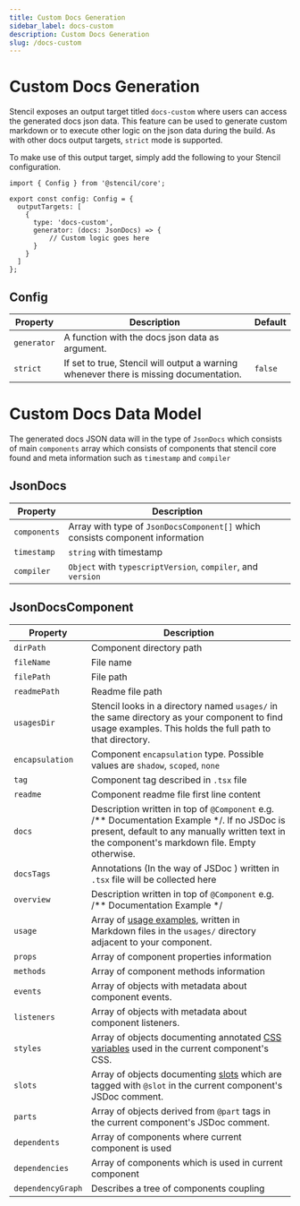 ```yaml
---
title: Custom Docs Generation
sidebar_label: docs-custom
description: Custom Docs Generation
slug: /docs-custom
---
```


# Custom Docs Generation

Stencil exposes an output target titled `docs-custom` where users can access the generated docs json data. This feature can be used to generate custom markdown or to execute other logic on the json data during the build. As with other docs output targets, `strict` mode is supported.

To make use of this output target, simply add the following to your Stencil configuration.

```tsx
import { Config } from '@stencil/core';

export const config: Config = {
  outputTargets: [
    {
      type: 'docs-custom',
      generator: (docs: JsonDocs) => {
          // Custom logic goes here
      }
    }
  ]
};
```

## Config

| Property    | Description                                                                              | Default |
|-------------|------------------------------------------------------------------------------------------|---------|
| `generator` | A function with the docs json data as argument.                                          |         |
| `strict`    | If set to true, Stencil will output a warning whenever there is missing documentation.   | `false` |



# Custom Docs Data Model

The generated docs JSON data will in the type of `JsonDocs` which consists of main `components` array which consists of components that stencil core found and meta information such as `timestamp` and `compiler`

## JsonDocs

| Property    | Description                                                                              |
|-------------|------------------------------------------------------------------------------------------|
| `components` | Array with type of `JsonDocsComponent[]` which consists component information|
| `timestamp`    | `string` with timestamp   |
| `compiler`    | `Object` with `typescriptVersion`, `compiler`, and `version`   |

## JsonDocsComponent

| Property    | Description                                                                              |
|-------------|------------------------------------------------------------------------------------------|
| `dirPath` | Component directory path |
| `fileName`    | File name |
| `filePath`    | File path |
| `readmePath`    | Readme file path |
| `usagesDir`    | Stencil looks in a directory named `usages/` in the same directory as your component to find usage examples. This holds the full path to that directory. |
| `encapsulation`    | Component `encapsulation` type. Possible values are `shadow`, `scoped`, `none`  |
| `tag`    | Component tag described in `.tsx` file  |
| `readme`    | Component readme file first line content  |
| `docs`    | Description written in top of `@Component` e.g. /**  Documentation Example */. If no JSDoc is present, default to any manually written text in the component's markdown file. Empty otherwise. |
| `docsTags`    | Annotations (In the way of JSDoc ) written in `.tsx` file will be collected here   |
| `overview`    | Description written in top of `@Component` e.g. /**  Documentation Example */ |
| `usage`    | Array of [usage examples](./docs-json.md#usage), written in Markdown files in the `usages/` directory adjacent to your component. |
| `props`    | Array of component properties information   |
| `methods`    | Array of component methods information   |
| `events`    | Array of objects with metadata about component events.   |
| `listeners`    | Array of objects with metadata about component listeners.   |
| `styles`    | Array of objects documenting annotated [CSS variables](./docs-json.md#css-variables) used in the current component's CSS. |
| `slots`    | Array of objects documenting [slots](./docs-json.md#slots) which are tagged with `@slot` in the current component's JSDoc comment. |
| `parts`    |  Array of objects derived from `@part` tags in the current component's JSDoc comment. |
| `dependents`    |  Array of components where current component is used  |
| `dependencies`    |  Array of components which is used in current component  |
| `dependencyGraph`    | Describes a tree of components coupling |

